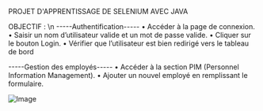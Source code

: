 PROJET D'APPRENTISSAGE DE SELENIUM AVEC JAVA

OBJECTIF : \n
-----Authentification-----
• Accéder à la page de connexion.
• Saisir un nom d’utilisateur valide et un mot de passe valide.
• Cliquer sur le bouton Login.
• Vérifier que l’utilisateur est bien redirigé vers le tableau de bord

-----Gestion des employés-----
• Accéder à la section PIM (Personnel Information Management).
• Ajouter un nouvel employé en remplissant le formulaire.


![Image](https://github.com/user-attachments/assets/62381279-3b53-4c45-b93f-de101e646205)
